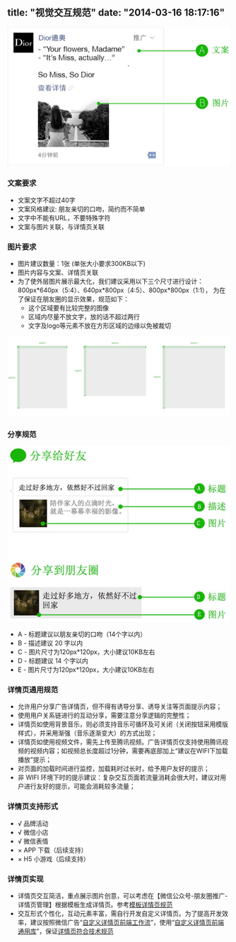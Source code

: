 title: "视觉交互规范"
date: "2014-03-16 18:17:16"
---


![](images/ue-text-1.jpg)

### 文案要求

- 文案文字不超过40字
- 文案风格建议: 朋友亲切的口吻，简约而不简单
- 文字中不能有URL，不要特殊字符
- 文案与图片关联，与详情页关联

### 图片要求

 - 图片建议数量：1张 (单张大小要求300KB以下)
 - 图片内容与文案、详情页关联
 - 为了使外层图片展示最大化，我们建议采用以下三个尺寸进行设计：800px\*640px（5:4）、640px\*800px（4:5）、800px\*800px（1:1），
为在了保证在朋友圈的显示效果，规范如下：
    - 这个区域要有比较完整的图像
    - 区域内尽量不放文字，放的话不超过两行
    - 文字及logo等元素不放在方形区域的边缘以免被裁切


![](images/ue-text-2.jpg)

### 分享规范

![](images/ue-share-1.jpg)

- A - 标题建议以朋友亲切的口吻（14个字以内）
- B - 描述建议 20 字以内
- C - 图片尺寸为120px\*120px，大小建议10KB左右
- D - 标题建议 14 个字以内
- E - 图片尺寸为120px\*120px，大小建议10KB左右

### 详情页通用规范

 - 允许用户分享广告详情页，但不得有诱导分享、诱导关注等页面提示内容；
 - 使用用户关系链进行的互动分享，需要注意分享逻辑的完整性；
 - 详情页如使用背景音乐，则必须支持音乐可循环及可关闭（关闭按钮采用模版样式），并采用渐强（音乐逐渐变大）的方式出现；
 - 详情页如使用视频文件，需先上传至腾讯视频。广告详情页仅支持使用腾讯视频的视频内容；如视频总长度超过1分钟，需要再底部加上“建议在WIFI下加载播放”提示；
 - 对页面的加载时间进行监控，加载耗时过长时，给予用户友好的提示；
 - 非 WIFI 环境下时的提示建议：复杂交互页面若流量消耗会很大时，建议对用户进行友好的提示，可能会消耗较多流量；

### 详情页支持形式


- √ 品牌活动
- √ 微信小店
- √ 微信表情
- × APP 下载（后续支持）
- × H5 小游戏（后续支持）

### 详情页实现

 * 详情页交互简洁，重点展示图片创意，可以考虑在【微信公众号-朋友圈推广-详情页管理】根据模板生成详情页。参考[模板详情页规范](https://wximg.qq.com/tmt/wxmoment/template.html)
 * 交互形式个性化，互动元素丰富，需自行开发自定义详情页。为了提高开发效率，建议按照微信广告“[自定义详情页前端工作流](https://wximg.qq.com/tmt/wxmoment/workflow.html)”，使用“[自定义详情页前端通用库](https://wximg.qq.com/tmt/wxmoment/WxMoment.html)”，保证[详情页符合技术规范](https://wximg.qq.com/tmt/wxmoment/dev.html)
